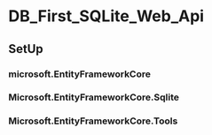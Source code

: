 # DB_First_SQLite_Web_Api
## SetUp
###  microsoft.EntityFrameworkCore
###  Microsoft.EntityFrameworkCore.Sqlite
###  Microsoft.EntityFrameworkCore.Tools
